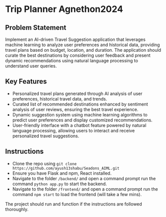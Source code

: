 # Trip Planner Agnethon2024

## Problem Statement
Implement an AI-driven Travel Suggestion application that leverages machine learning to analyze user preferences and historical data, providing travel plans based on budget, location, and duration. The application should curate the best destinations by considering user feedback and present dynamic recommendations using natural language processing to understand user queries.

## Key Features
- Personalized travel plans generated through AI analysis of user preferences, historical travel data, and trends.
- Curated list of recommended destinations enhanced by sentiment analysis of user reviews, ensuring the best travel experience.
- Dynamic suggestion system using machine learning algorithms to predict user preferences and display customized recommendations.
- User-friendly interface with a chatbot feature powered by natural language processing, allowing users to interact and receive personalized travel suggestions.

## Instructions
- Clone the repo using `git clone https://github.com/ayush13shabu/Seadons_AIML.git`
- Ensure you have Flask and npm, React installed.
- Navigate to the folder `/backend/` and open a command prompt run the command `python app.py` to start the backend.
- Navigate to the folder `/frontend/` and open a command prompt run the command `npm start` to load the frontend (will take a few mins).

The project should run and function if the instructions are followed thoroughly.

